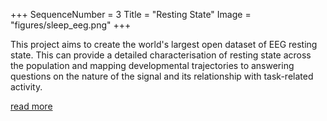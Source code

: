 +++
SequenceNumber = 3
Title = "Resting State"
Image = "figures/sleep_eeg.png"
+++ 

This project aims to create the world's largest open dataset of EEG resting state. This can provide a detailed characterisation of resting state across the population and mapping developmental trajectories to answering questions on the nature of the signal and its relationship with task-related activity.

[read more](/spin-offs/resting-state)